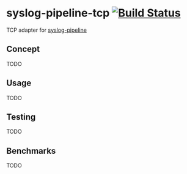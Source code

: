 syslog-pipeline-tcp [![Build Status](https://travis-ci.org/CamShaft/syslog-pipeline-tcp.png?branch=master)](https://travis-ci.org/CamShaft/syslog-pipeline-tcp)
============

TCP adapter for [syslog-pipeline](https://github.com/CamShaft/syslog-pipeline)

Concept
-------

TODO

Usage
-----

TODO

Testing
-------

TODO

Benchmarks
----------

TODO
